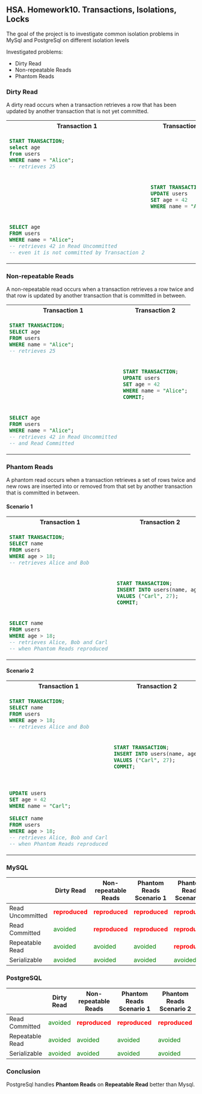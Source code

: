 ## HSA. Homework10. Transactions, Isolations, Locks

The goal of the project is to investigate common isolation problems
in MySql and PostgreSql on different isolation levels

Investigated problems:
* Dirty Read
* Non-repeatable Reads
* Phantom Reads

### Dirty Read

A dirty read occurs when a transaction retrieves
a row that has been updated by another transaction that is not yet committed.

<table>
<tr>
<th> Transaction 1 </th>
<th> Transaction 2 </th>
</tr>
<tr>
<td>

```sql
START TRANSACTION;
select age
from users
WHERE name = "Alice";
-- retrieves 25
```

</td>
<td>
</td>
</tr>
<tr>
<td></td>
<td>

```sql
START TRANSACTION;
UPDATE users
SET age = 42
WHERE name = "Alice";
```

</td>
</tr>
<tr>
<td>

```sql
SELECT age
FROM users
WHERE name = "Alice";
-- retrieves 42 in Read Uncommitted 
-- even it is not committed by Transaction 2
```

</td>
<td>
</td>
</tr>
</table>

### Non-repeatable Reads

A non-repeatable read occurs when a transaction retrieves a row twice and that
row is updated by another transaction that is committed in between.

<table>
<tr>
<th> Transaction 1 </th>
<th> Transaction 2 </th>
</tr>
<tr>
<td>

```sql
START TRANSACTION;
SELECT age
FROM users
WHERE name = "Alice";
-- retrieves 25
```

</td>
<td>
</td>
</tr>
<tr>
<td></td>
<td>

```sql
START TRANSACTION;
UPDATE users
SET age = 42
WHERE name = "Alice";
COMMIT;
```

</td>
</tr>
<tr>
<td>

```sql
SELECT age
FROM users
WHERE name = "Alice";
-- retrieves 42 in Read Uncommitted
-- and Read Committed
```

</td>
<td>
</td>
</tr>
</table>

### Phantom Reads

A phantom read occurs when a transaction retrieves a set of rows twice and new rows are inserted into or removed from
that set by another transaction that is committed in between.

#### Scenario 1

<table>
<tr>
<th> Transaction 1 </th>
<th> Transaction 2 </th>
</tr>
<tr>
<td>

```sql
START TRANSACTION;
SELECT name
FROM users
WHERE age > 18;
-- retrieves Alice and Bob
```

</td>
<td>
</td>
</tr>
<tr>
<td></td>
<td>

```sql
START TRANSACTION;
INSERT INTO users(name, age)
VALUES ("Carl", 27);
COMMIT;
```

</td>
</tr>
<tr>
<td>

```sql
SELECT name
FROM users
WHERE age > 18;
-- retrieves Alice, Bob and Carl
-- when Phantom Reads reproduced 
```

</td>
<td>
</td>
</tr>
</table>

#### Scenario 2

<table>
<tr>
<th> Transaction 1 </th>
<th> Transaction 2 </th>
</tr>
<tr>
<td>

```sql
START TRANSACTION;
SELECT name
FROM users
WHERE age > 18;
-- retrieves Alice and Bob
```

</td>
<td>
</td>
</tr>
<tr>
<td></td>
<td>

```sql
START TRANSACTION;
INSERT INTO users(name, age)
VALUES ("Carl", 27);
COMMIT;
```

</td>
</tr>
<tr>
<td>

```sql

UPDATE users
SET age = 42
WHERE name = "Carl";

SELECT name
FROM users
WHERE age > 18;
-- retrieves Alice, Bob and Carl
-- when Phantom Reads reproduced
```

</td>
<td>
</td>
</tr>
</table>

### MySQL

|                  | Dirty Read                                    | Non-repeatable Reads                          | Phantom Reads Scenario 1                      | Phantom Reads Scenario 2                      |
|------------------|-----------------------------------------------|-----------------------------------------------|-----------------------------------------------|-----------------------------------------------|
| Read Uncommitted | <span style="color:red">**reproduced**</span> | <span style="color:red">**reproduced**</span> | <span style="color:red">**reproduced**</span> | <span style="color:red">**reproduced**</span> |
| Read Committed   | <span style="color:green">avoided</span>      | <span style="color:red">**reproduced**</span> | <span style="color:red">**reproduced**</span> | <span style="color:red">**reproduced**</span> |
| Repeatable Read  | <span style="color:green">avoided</span>      | <span style="color:green">avoided</span>      | <span style="color:green">avoided</span>      | <span style="color:red">**reproduced**</span> |
| Serializable     | <span style="color:green">avoided</span>      | <span style="color:green">avoided</span>      | <span style="color:green">avoided</span>      | <span style="color:green">avoided</span>      |

### PostgreSQL

|                 | Dirty Read                               | Non-repeatable Reads                          | Phantom Reads Scenario 1                      | Phantom Reads Scenario 2                      |
|-----------------|------------------------------------------|-----------------------------------------------|-----------------------------------------------|-----------------------------------------------|
| Read Committed  | <span style="color:green">avoided</span> | <span style="color:red">**reproduced**</span> | <span style="color:red">**reproduced**</span> | <span style="color:red">**reproduced**</span> |
| Repeatable Read | <span style="color:green">avoided</span> | <span style="color:green">avoided</span>      | <span style="color:green">avoided</span>      | <span style="color:green">avoided</span>      |
| Serializable    | <span style="color:green">avoided</span> | <span style="color:green">avoided</span>      | <span style="color:green">avoided</span>      | <span style="color:green">avoided</span>      |

### Conclusion
PostgreSql handles **Phantom Reads** on **Repeatable Read** better than Mysql.
